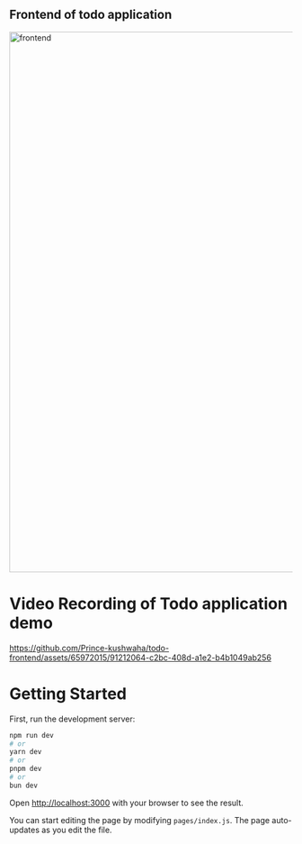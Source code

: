 
## Frontend of todo application
<img width="960" alt="frontend" src="https://github.com/Prince-kushwaha/todo-frontend/assets/65972015/23364781-2a38-4388-9b47-c04e03a1236a">

# Video Recording of Todo application demo

https://github.com/Prince-kushwaha/todo-frontend/assets/65972015/91212064-c2bc-408d-a1e2-b4b1049ab256

# Getting Started

First, run the development server:

```bash
npm run dev
# or
yarn dev
# or
pnpm dev
# or
bun dev
```

Open [http://localhost:3000](http://localhost:3000) with your browser to see the result.

You can start editing the page by modifying `pages/index.js`. The page auto-updates as you edit the file.
